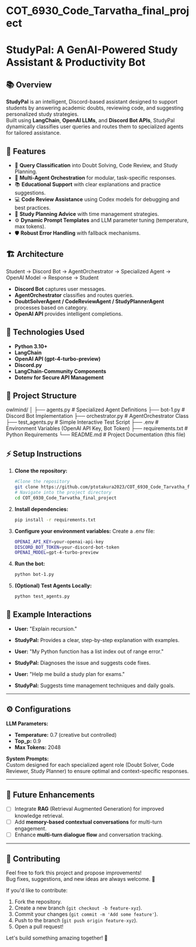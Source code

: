 # COT_6930_Code_Tarvatha_final_project
# StudyPal: A GenAI-Powered Study Assistant & Productivity Bot

## 📚 Overview
**StudyPal** is an intelligent, Discord-based assistant designed to support students by answering academic doubts, reviewing code, and suggesting personalized study strategies.  
Built using **LangChain**, **OpenAI LLMs**, and **Discord Bot APIs**, StudyPal dynamically classifies user queries and routes them to specialized agents for tailored assistance.

## 🚀 Features
- 🎯 **Query Classification** into Doubt Solving, Code Review, and Study Planning.
- 🤖 **Multi-Agent Orchestration** for modular, task-specific responses.
- 📚 **Educational Support** with clear explanations and practice suggestions.
- 💻 **Code Review Assistance** using Codex models for debugging and best practices.
- 📅 **Study Planning Advice** with time management strategies.
- ⚙️ **Dynamic Prompt Templates** and LLM parameter tuning (temperature, max tokens).
- 🛡️ **Robust Error Handling** with fallback mechanisms.

## 🏗️ Architecture
Student → Discord Bot → AgentOrchestrator → Specialized Agent → OpenAI Model → Response → Student

- **Discord Bot** captures user messages.
- **AgentOrchestrator** classifies and routes queries.
- **DoubtSolverAgent / CodeReviewAgent / StudyPlannerAgent** processes based on category.
- **OpenAI API** provides intelligent completions.

## 🔧 Technologies Used
- **Python 3.10+**
- **LangChain**
- **OpenAI API (gpt-4-turbo-preview)**
- **Discord.py**
- **LangChain-Community Components**
- **Dotenv for Secure API Management**

## 📂 Project Structure
owlmind/ │ ├── agents.py # Specialized Agent Definitions ├── bot-1.py # Discord Bot Implementation ├── orchestrator.py # AgentOrchestrator Class ├── test_agents.py # Simple Interactive Test Script ├── .env # Environment Variables (OpenAI API Key, Bot Token) ├── requirements.txt # Python Requirements └── README.md # Project Documentation (this file)


## ⚡ Setup Instructions
1. **Clone the repository:**
   ```bash
   #Clone the repository
   git clone https://github.com/ptotakura2023/COT_6930_Code_Tarvatha_final_project.git
   # Navigate into the project directory
   cd COT_6930_Code_Tarvatha_final_project
2. **Install dependencies:**
   ```bash
   pip install -r requirements.txt
3. **Configure your environment variables:**
   Create a .env file:
   ```bash
   OPENAI_API_KEY=your-openai-api-key
   DISCORD_BOT_TOKEN=your-discord-bot-token
   OPENAI_MODEL=gpt-4-turbo-preview
4. **Run the bot:**
    ```bash
   python bot-1.py
5. **(Optional) Test Agents Locally:**
   ```bash
   python test_agents.py

## 🎯 Example Interactions
- **User:** "Explain recursion."
- **StudyPal:** Provides a clear, step-by-step explanation with examples.

- **User:** "My Python function has a list index out of range error."
- **StudyPal:** Diagnoses the issue and suggests code fixes.

- **User:** "Help me build a study plan for exams."
- **StudyPal:** Suggests time management techniques and daily goals.

---

## ⚙️ Configurations
**LLM Parameters:**
- **Temperature:** 0.7 (creative but controlled)
- **Top_p:** 0.9
- **Max Tokens:** 2048

**System Prompts:**  
Custom designed for each specialized agent role (Doubt Solver, Code Reviewer, Study Planner) to ensure optimal and context-specific responses.

---

## 🧠 Future Enhancements
- [ ] Integrate **RAG** (Retrieval Augmented Generation) for improved knowledge retrieval.
- [ ] Add **memory-based contextual conversations** for multi-turn engagement.
- [ ] Enhance **multi-turn dialogue flow** and conversation tracking.

---

## 🤝 Contributing
Feel free to fork this project and propose improvements!  
Bug fixes, suggestions, and new ideas are always welcome. 🚀

If you'd like to contribute:
1. Fork the repository.
2. Create a new branch (`git checkout -b feature-xyz`).
3. Commit your changes (`git commit -m 'Add some feature'`).
4. Push to the branch (`git push origin feature-xyz`).
5. Open a pull request!

Let's build something amazing together! 💬
